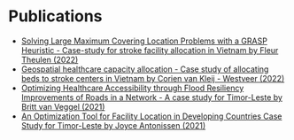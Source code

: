 
# Publications
- [Solving Large Maximum Covering Location Problems with a GRASP Heuristic - Case-study for stroke facility allocation in Vietnam by Fleur Theulen (2022)](https://drive.google.com/file/d/14jijFt_QJPSOwHG05rgv847Tg1qHErQD/view)
- [Geospatial healthcare capacity allocation - Case study of allocating beds to stroke centers in Vietnam by Corien van Kleij - Westveer (2022)](https://github.com/Analytics-for-a-Better-World/GPBP_Analytics_Tools/blob/main/Publications/ThesisCorienWestveer.pdf)
- [Optimizing Healthcare Accessibility through Flood Resiliency Improvements of Roads in a Network - A case study for Timor-Leste by Britt van Veggel (2021)](https://github.com/Analytics-for-a-Better-World/GPBP_Analytics_Tools/blob/main/Publications/MasterThesis_Britt_van_Veggel.pdf)
- [An Optimization Tool for Facility Location in Developing Countries Case Study for Timor-Leste by Joyce Antonissen (2021)](https://github.com/Analytics-for-a-Better-World/GPBP_Analytics_Tools/blob/main/Publications/Joyce_Optimisation_Model.pdf)

